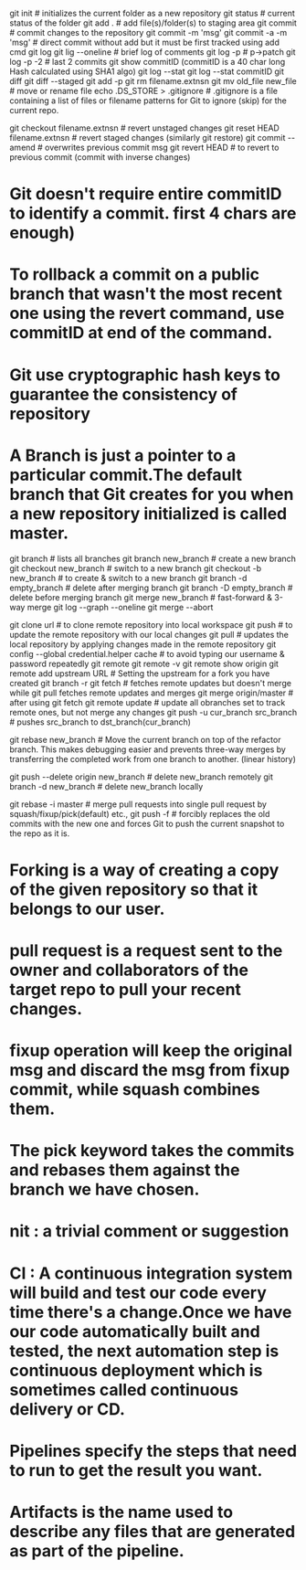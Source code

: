 git init 	# initializes the current folder as a new repository
git status	# current status of the folder
git add .	# add file(s)/folder(s) to staging area
git commit	# commit changes to the repository
git commit -m 'msg'
git commit -a -m 'msg'  # direct commit without add but it must be first tracked using add cmd
git log
git lig --oneline	# brief log of comments
git log -p 	# p->patch
git log -p -2 	# last 2 commits
git show commitID (commitID is a 40 char long Hash calculated using SHA1 algo)
git log --stat
git log --stat commitID
git diff
git diff --staged
git add -p
git rm filename.extnsn
git mv old_file new_file 	# move or rename file
echo .DS_STORE > .gitignore 	# .gitignore is a file containing a list of files or filename patterns for Git to ignore (skip) for the current repo.

git checkout filename.extnsn 	# revert unstaged changes
git reset HEAD filename.extnsn 	# revert staged changes (similarly git restore)
git commit --amend 		# overwrites previous commit msg
git revert HEAD 		# to revert to previous commit (commit with inverse changes)

# Git doesn't require entire commitID to identify a commit. first 4 chars are enough)
# To rollback a commit on a public branch that wasn't the most recent one using the revert command, use commitID at end of the command.
# Git use cryptographic hash keys to guarantee the consistency of repository
# A Branch is just a pointer to a particular commit.The default branch that Git creates for you when a new repository initialized is called master.

git branch 		# lists all branches
git branch new_branch 	# create a new branch
git checkout new_branch 	# switch to a new branch
git checkout -b new_branch 	# to create & switch to a new branch
git branch -d empty_branch 	# delete after merging branch
git branch -D empty_branch 	# delete before merging branch
git merge new_branch 		# fast-forward & 3-way merge
git log --graph --oneline
git merge --abort

git clone url 	# to clone remote repository into local workspace
git push 	#  to update the remote repository with our local changes
git pull 	# updates the local repository by applying changes made in the remote repository
git config --global credential.helper cache 	# to avoid typing our username & password repeatedly
git remote
git remote -v
git remote show origin
git remote add upstream URL 	# Setting the upstream for a fork you have created
git branch -r 
git fetch 			# fetches remote updates but doesn't merge while git pull fetches remote updates and merges
git merge origin/master		# after using git fetch
git remote update 		# update all obranches set to track remote ones, but not merge any changes
git push -u cur_branch src_branch 	# pushes src_branch to dst_branch(cur_branch)

git rebase new_branch 	# Move the current branch on top of the refactor branch. This makes debugging easier and prevents three-way merges by transferring the completed work from one branch to another. (linear history)

git push --delete origin new_branch 	# delete new_branch remotely
git branch -d new_branch 		# delete new_branch locally 

git rebase -i master 	# merge pull requests into single pull request by squash/fixup/pick(default) etc.,
git push -f 		# forcibly replaces the old commits with the new one and forces Git to push the current snapshot to the repo as it is. 

# Forking is a way of creating a copy of the given repository so that it belongs to our user.
# pull request is a request sent to the owner and collaborators of the target repo to pull your recent changes.
# fixup operation will keep the original msg and discard the msg from fixup commit, while squash combines them.
# The pick keyword takes the commits and rebases them against the branch we have chosen.
# nit : a trivial comment or suggestion
# CI : A continuous integration system will build and test our code every time there's a change.Once we have our code automatically built and tested, the next automation step is continuous deployment which is sometimes called continuous delivery or CD.
# Pipelines specify the steps that need to run to get the result you want.
# Artifacts is the name used to describe any files that are generated as part of the pipeline. 
